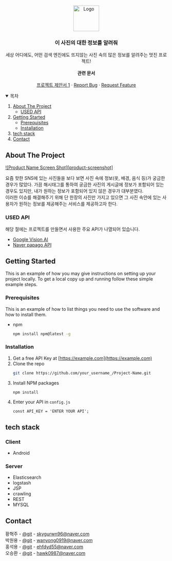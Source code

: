 


<!-- PROJECT LOGO -->
<br />
<p align="center">
  <a href="https://github.com/othneildrew/Best-README-Template">

  <img src="https://user-images.githubusercontent.com/47339929/117532491-c70fa500-b022-11eb-8e6f-2735b7ab193b.png" alt="Logo" width="80" height="80"> 
  </a>

  <h3 align="center">이 사진의 대한 정보를 알려줘</h3>

  <p align="center">
    세상 어디에도, 어떤 검색 엔진에도 뜨지않는 사진 속의 많은 정보를 알려주는 멋진 프로젝트!     <br />
    <br />
   <strong> 관련 문서 </strong>
    <br />
    <br />
    <a href="">프로젝트 제안서 1</a>
    ·
    <a href="">Report Bug</a>
    ·
    <a href="">Request Feature</a>
  </p>
</p>



<!-- TABLE OF CONTENTS -->
<details open="open">
  <summary>목차</summary>
  <ol>
    <li>
      <a href="#about-the-project">About The Project</a>
      <ul>
        <li><a href="#USED-API">USED API</a></li>
      </ul>
    </li>
    <li>
      <a href="#getting-started">Getting Started</a>
      <ul>
        <li><a href="#prerequisites">Prerequisites</a></li>
        <li><a href="#installation">Installation</a></li>
      </ul>
    </li>
    <li><a href="#tech-stack">tech stack</a></li>
    <li><a href="#contact">Contact</a></li>
  </ol>
</details>



<!-- ABOUT THE PROJECT -->
## About The Project

[![Product Name Screen Shot][product-screenshot]](https://example.com)

요즘 핫한 SNS에 있는 사진들을 보다 보면 사진 속에 정보(옷, 배경, 음식 등)가 궁금한 경우가 많았다. 
가끔 해시태그를 통하여 궁금한 사진의 게시글에 정보가 포함되어 있는 경우도 있지만, 내가 원하는 정보가 포함되어 있지 않은 경우가 대부분였다.</br>
이러한 이슈를 해결해주기 위해 단 한장의 사진만 가지고 있으면 그 사진 속안에 있는 사용자가 원하는 정보를 제공해주는 서비스를 제공하고자 한다.

### USED API
해당 절에는 프로젝트를 만들면서 사용한 주요 API가 나열되어 있습니다.
* [Google Vision AI](https://cloud.google.com/vision?utm_source=naver&utm_medium=cpc&utm_campaign=japac-KR-all-ko-dr-bkws-all-all-trial-none-na-1009882&utm_content=text-blank_slate-none-none-DEV_c-CRE_%7Bcreative%7D-ADGP_-KWID_700000002227900-%7BTargetId%7D&utm_term=KW_%7Bkeyword%3Adefault%7D-%EA%B5%AC%EA%B8%80%EB%B9%84%EC%A0%84API&gclid=CKjEp__QufACFZWXvAod08kNEQ&gclsrc=ds)
* [Naver papago API](https://developers.naver.com/docs/papago/)


<!-- GETTING STARTED -->
## Getting Started

This is an example of how you may give instructions on setting up your project locally.
To get a local copy up and running follow these simple example steps.

### Prerequisites

This is an example of how to list things you need to use the software and how to install them.
* npm
  ```sh
  npm install npm@latest -g
  ```

### Installation

1. Get a free API Key at [https://example.com](https://example.com)
2. Clone the repo
   ```sh
   git clone https://github.com/your_username_/Project-Name.git
   ```
3. Install NPM packages
   ```sh
   npm install
   ```
4. Enter your API in `config.js`
   ```JS
   const API_KEY = 'ENTER YOUR API';
   ```



<!-- USAGE EXAMPLES -->
## tech stack

### Client
- Android

### Server
- Elasticsearch
- logstash
- JSP
- crawling
- REST
- MYSQL




<!-- CONTACT -->
## Contact

황혁주 - [@git](https://github.com/huckjuhwang) - skygurwn96@naver.com    <br />
박원용 - [@git](https://github.com/wonyong-park) - wanyong0919@naver.com    <br />
홍석용 - [@git](https://github.com/seokhong962) - ehfdyd55@naver.com   <br />
오승환 - [@git](https://github.com/seokhong962) - hawk0987@naver.com    <br />









